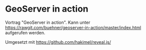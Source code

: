 # GeoServer in action

Vortrag "GeoServer in action". Kann unter https://rawgit.com/buehner/geoserver-in-action/master/index.html aufgerufen werden.

Umgesetzt mit https://github.com/hakimel/reveal.js/
